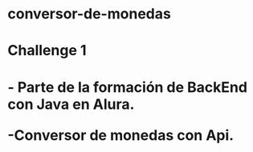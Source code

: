 # conversor-de-monedas
<h1>Challenge 1<h1/>
- Parte de la formación de BackEnd con Java en Alura.

-Conversor de monedas con Api.


